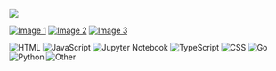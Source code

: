 ![](https://github.com/rohzzn/rohzzn/blob/main/Gif.gif)

<a href="https://github.com/rohzzn/rohzzn/blob/main/Projects.md"><img src="https://github.com/rohzzn/rohzzn/assets/47408756/26b861b0-3f99-4d5e-a76d-b3406dfcc13e" alt="Image 1"></a> <a href="https://rohzzn.gumroad.com/"><img src="https://github.com/rohzzn/rohzzn/assets/47408756/b811b1c9-f78e-49f6-9698-de1c266c9fef" alt="Image 2"></a> <a href="https://www.buymeacoffee.com/rohzzn"><img src="https://github.com/rohzzn/rohzzn/assets/47408756/73c0ac91-e508-4836-9c59-bb9c11d79d3b" alt="Image 3"></a>

![HTML](https://img.shields.io/static/v1?style=flat-square&label=%E2%A0%80&color=555&labelColor=%23e34c26&message=HTML%EF%B8%B145.9%25)
![JavaScript](https://img.shields.io/static/v1?style=flat-square&label=%E2%A0%80&color=555&labelColor=%23f1e05a&message=JavaScript%EF%B8%B121.5%25)
![Jupyter Notebook](https://img.shields.io/static/v1?style=flat-square&label=%E2%A0%80&color=555&labelColor=%23DA5B0B&message=Jupyter%20Notebook%EF%B8%B117.8%25)
![TypeScript](https://img.shields.io/static/v1?style=flat-square&label=%E2%A0%80&color=555&labelColor=%233178c6&message=TypeScript%EF%B8%B18%25)
![CSS](https://img.shields.io/static/v1?style=flat-square&label=%E2%A0%80&color=555&labelColor=%23563d7c&message=CSS%EF%B8%B13.7%25)
![Go](https://img.shields.io/static/v1?style=flat-square&label=%E2%A0%80&color=555&labelColor=%2300ADD8&message=Go%EF%B8%B11.1%25)
![Python](https://img.shields.io/static/v1?style=flat-square&label=%E2%A0%80&color=555&labelColor=%233572A5&message=Python%EF%B8%B11%25)
![Other](https://img.shields.io/static/v1?style=flat-square&label=%E2%A0%80&color=555&labelColor=%23ededed&message=Other%EF%B8%B10.4%25)
 
